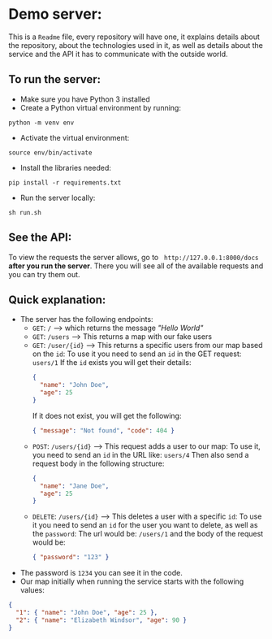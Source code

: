 # Demo server:

This is a `Readme` file, every repository will have one, it explains details about the repository, about the technologies used in it, as well as details about the service and the API it has to communicate with the outside world.

## To run the server:

- Make sure you have Python 3 installed
- Create a Python virtual environment by running:

```shell
python -m venv env
```

- Activate the virtual environment:

```shell
source env/bin/activate
```

- Install the libraries needed:

```shell
pip install -r requirements.txt
```

- Run the server locally:

```shell
sh run.sh
```

## See the API:

To view the requests the server allows, go to ` http://127.0.0.1:8000/docs` **after you run the server**.
There you will see all of the available requests and you can try them out.

## Quick explanation:

- The server has the following endpoints:
  - `GET`: `/` --> which returns the message _"Hello World"_
  - `GET`: `/users` --> This returns a map with our fake users
  - `GET`: `/user/{id}` --> This returns a specific users from our map based on the `id`:
    To use it you need to send an `id` in the GET request: `users/1`
    If the `id` exists you will get their details:
    ```json
    {
      "name": "John Doe",
      "age": 25
    }
    ```
    If it does not exist, you will get the following:
    ```json
    { "message": "Not found", "code": 404 }
    ```
  - `POST`: `/users/{id}` --> This request adds a user to our map:
    To use it, you need to send an `id` in the URL like: `users/4`
    Then also send a request body in the following structure:
    ```json
    {
      "name": "Jane Doe",
      "age": 25
    }
    ```
  - `DELETE`: `/users/{id}` --> This deletes a user with a specific `id`:
    To use it you need to send an `id` for the user you want to delete, as well as the `password`:
    The url would be: `/users/1` and the body of the request would be:
    ```json
    { "password": "123" }
    ```
- The password is `1234` you can see it in the code.
- Our map initially when running the service starts with the following values:

```json
{
  "1": { "name": "John Doe", "age": 25 },
  "2": { "name": "Elizabeth Windsor", "age": 90 }
}
```
